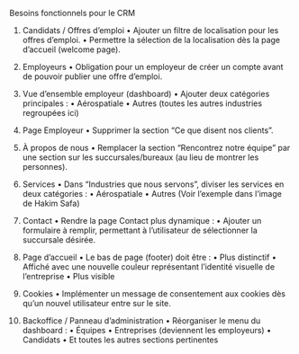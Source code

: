 
Besoins fonctionnels pour le CRM

1. Candidats / Offres d’emploi
    •    Ajouter un filtre de localisation pour les offres d’emploi.
    •    Permettre la sélection de la localisation dès la page d’accueil (welcome page).

2. Employeurs
    •    Obligation pour un employeur de créer un compte avant de pouvoir publier une offre d’emploi.

3. Vue d’ensemble employeur (dashboard)
    •    Ajouter deux catégories principales :
    •    Aérospatiale
    •    Autres (toutes les autres industries regroupées ici)

4. Page Employeur
    •    Supprimer la section “Ce que disent nos clients”.

5. À propos de nous
    •    Remplacer la section “Rencontrez notre équipe” par une section sur les succursales/bureaux (au lieu de montrer les personnes).

6. Services
    •    Dans “Industries que nous servons”, diviser les services en deux catégories :
    •    Aérospatiale
    •    Autres
(Voir l’exemple dans l’image de Hakim Safa)

7. Contact
    •    Rendre la page Contact plus dynamique :
    •    Ajouter un formulaire à remplir, permettant à l’utilisateur de sélectionner la succursale désirée.

8. Page d’accueil
    •    Le bas de page (footer) doit être :
    •    Plus distinctif
    •    Affiché avec une nouvelle couleur représentant l’identité visuelle de l’entreprise
    •    Plus visible

9. Cookies
    •    Implémenter un message de consentement aux cookies dès qu’un nouvel utilisateur entre sur le site.

10. Backoffice / Panneau d’administration
    •    Réorganiser le menu du dashboard :
    •    Équipes
    •    Entreprises (deviennent les employeurs)
    •    Candidats
    •    Et toutes les autres sections pertinentes